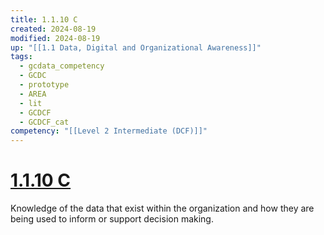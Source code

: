 ```yaml
---
title: 1.1.10 C
created: 2024-08-19
modified: 2024-08-19
up: "[[1.1 Data, Digital and Organizational Awareness]]"
tags:
  - gcdata_competency
  - GCDC
  - prototype
  - AREA
  - lit
  - GCDCF
  - GCDCF_cat
competency: "[[Level 2 Intermediate (DCF)]]"
---
```

# [1.1.10 C](1.1.10%20C.md)
Knowledge of the data that exist within the organization and how they are being used to inform or support decision making.
